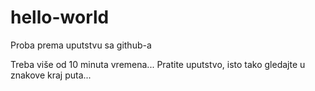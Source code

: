 # hello-world
Proba prema uputstvu sa github-a

Treba više od 10 minuta vremena...
Pratite uputstvo, isto tako gledajte u znakove kraj puta...

